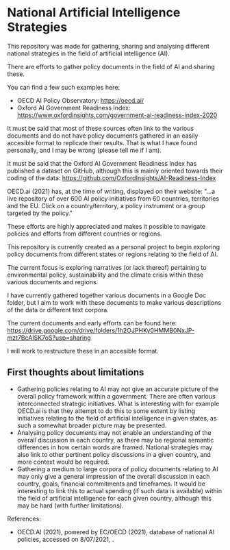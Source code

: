 # National Artificial Intelligence Strategies

This repository was made for gathering, sharing and analysing different national strategies in the field of artificial intelligence (AI).

There are efforts to gather policy documents in the field of AI and sharing these.

You can find a few such examples here:
- OECD AI Policy Observatory: https://oecd.ai/
- Oxford AI Government Readiness Index: https://www.oxfordinsights.com/government-ai-readiness-index-2020

It must be said that most of these sources often link to the various documents and do not have policy documents gathered in an easily accesible format to replicate their results. That is what I have found personally, and I may be wrong (please tell me if I am). 

It must be said that the Oxford AI Government Readiness Index has published a dataset on GitHub, although this is mainly oriented towards their coding of the data:
https://github.com/OxfordInsights/AI-Readiness-Index

OECD.ai (2021) has, at the time of writing, displayed on their website: "...a live repository of over 600 AI policy initiatives from 60 countries, territories and the EU. Click on a country/territory, a policy instrument or a group targeted by the policy."

These efforts are highly appreciated and makes it possible to navigate policies and efforts from different countries or regions.

This repository is currently created as a personal project to begin exploring policy documents from different states or regions relating to the field of AI. 

The current focus is exploring narratives (or lack thereof) pertaining to environmental policy, sustainability and the climate crisis within these various documents and regions.

I have currently gathered together various documents in a Google Doc folder, but I aim to work with these documents to make various descriptions of the data or different text corpora.

The current documents and early efforts can be found here:
https://drive.google.com/drive/folders/1h2OJPHKy0HMMB0NxJP-mzt7BcAISK7oS?usp=sharing

I will work to restructure these in an accesible format.

## First thoughts about limitations
- Gathering policies relating to AI may not give an accurate picture of the overall policy framework within a government. There are often various interconnected strategic initiatives. What is interesting with for example OECD.ai is that they attempt to do this to some extent by listing initiatives relating to the field of artificial intelligence in given states, as such a somewhat broader picture may be presented.
- Analysing policy documents may not enable an understanding of the overall discussion in each country, as there may be regional semantic differences in how certain words are framed. National strategies may also link to other pertinent policy discussions in a given country, and more context would be required.
- Gathering a medium to large corpora of policy documents relating to AI may only give a general impression of the overall discussion in each country, goals, financial commitments and timeframes. It would be interesting to link this to actual spending (if such data is available) within the field of artificial intelligence for each given country, although this may be hard (with further limitations).

References:
- OECD.AI (2021), powered by EC/OECD (2021), database of national AI policies, accessed on 8/07/2021, .
